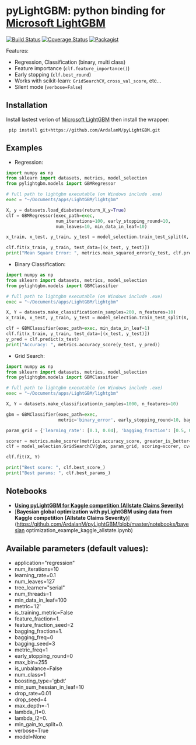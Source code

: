 pyLightGBM: python binding for [Microsoft LightGBM](https://github.com/Microsoft/LightGBM)
=====================================================
[![Build Status](https://travis-ci.org/ArdalanM/pyLightGBM.svg?branch=feat_ci)](https://travis-ci.org/ArdalanM/pyLightGBM)
[![Coverage Status](https://coveralls.io/repos/github/ArdalanM/pyLightGBM/badge.svg?branch=master)](https://coveralls.io/github/ArdalanM/pyLightGBM?branch=master)
[![Packagist](https://img.shields.io/packagist/l/doctrine/orm.svg)]()

Features:
 - Regression, Classification (binary, multi class)
 - Feature importance (```clf.feature_importance()```)
 - Early stopping (```clf.best_round```)
 - Works with scikit-learn: ```GridSearchCV```, ```cross_val_score```, etc...
 - Silent mode (```verbose=False```)

Installation
------------

Install lastest verion of [Microsoft LightGBM](https://github.com/Microsoft/LightGBM/wiki/Installation-Guide) then install the wrapper:
```
 pip install git+https://github.com/ArdalanM/pyLightGBM.git
 ```

Examples
--------
* Regression:

```python
import numpy as np
from sklearn import datasets, metrics, model_selection
from pylightgbm.models import GBMRegressor

# full path to lightgbm executable (on Windows include .exe)
exec = "~/Documents/apps/LightGBM/lightgbm"

X, y = datasets.load_diabetes(return_X_y=True)
clf = GBMRegressor(exec_path=exec,
                   num_iterations=100, early_stopping_round=10,
                   num_leaves=10, min_data_in_leaf=10)

x_train, x_test, y_train, y_test = model_selection.train_test_split(X, y, test_size=0.2)

clf.fit(x_train, y_train, test_data=[(x_test, y_test)])
print("Mean Square Error: ", metrics.mean_squared_error(y_test, clf.predict(x_test)))
```

* Binary Classification:

```python
import numpy as np
from sklearn import datasets, metrics, model_selection
from pylightgbm.models import GBMClassifier

# full path to lightgbm executable (on Windows include .exe)
exec = "~/Documents/apps/LightGBM/lightgbm"

X, Y = datasets.make_classification(n_samples=200, n_features=10)
x_train, x_test, y_train, y_test = model_selection.train_test_split(X, Y, test_size=0.2)

clf = GBMClassifier(exec_path=exec, min_data_in_leaf=1)
clf.fit(x_train, y_train, test_data=[(x_test, y_test)])
y_pred = clf.predict(x_test)
print("Accuracy: ", metrics.accuracy_score(y_test, y_pred))
```

* Grid Search:

```python
import numpy as np
from sklearn import datasets, metrics, model_selection
from pylightgbm.models import GBMClassifier

# full path to lightgbm executable (on Windows include .exe)
exec = "~/Documents/apps/LightGBM/lightgbm"

X, Y = datasets.make_classification(n_samples=1000, n_features=10)

gbm = GBMClassifier(exec_path=exec,
                    metric='binary_error', early_stopping_round=10, bagging_freq=10)

param_grid = {'learning_rate': [0.1, 0.04], 'bagging_fraction': [0.5, 0.9]}

scorer = metrics.make_scorer(metrics.accuracy_score, greater_is_better=True)
clf = model_selection.GridSearchCV(gbm, param_grid, scoring=scorer, cv=2)

clf.fit(X, Y)

print("Best score: ", clf.best_score_)
print("Best params: ", clf.best_params_)
```

Notebooks
------------
* [**Using pyLightGBM for Kaggle competition (Allstate Claims Severity)**](https://github.com/ArdalanM/pyLightGBM/blob/master/notebooks/regression_example_kaggle_allstate.ipynb)
* [**Bayesian global optimization with pyLightGBM using data from Kaggle competition (Allstate Claims Severity)**](https://github.com/ArdalanM/pyLightGBM/blob/master/notebooks/bayesian optimization_example_kaggle_allstate.ipynb)

Available parameters (default values):
--------------------------------------

- application="regression"
- num_iterations=10
- learning_rate=0.1
- num_leaves=127
- tree_learner="serial"
- num_threads=1
- min_data_in_leaf=100
- metric='l2'
- is_training_metric=False
- feature_fraction=1.
- feature_fraction_seed=2
- bagging_fraction=1.
- bagging_freq=0
- bagging_seed=3
- metric_freq=1
- early_stopping_round=0
- max_bin=255
- is_unbalance=False
- num_class=1
- boosting_type='gbdt'
- min_sum_hessian_in_leaf=10
- drop_rate=0.01
- drop_seed=4
- max_depth=-1
- lambda_l1=0.
- lambda_l2=0.
- min_gain_to_split=0.
- verbose=True
- model=None